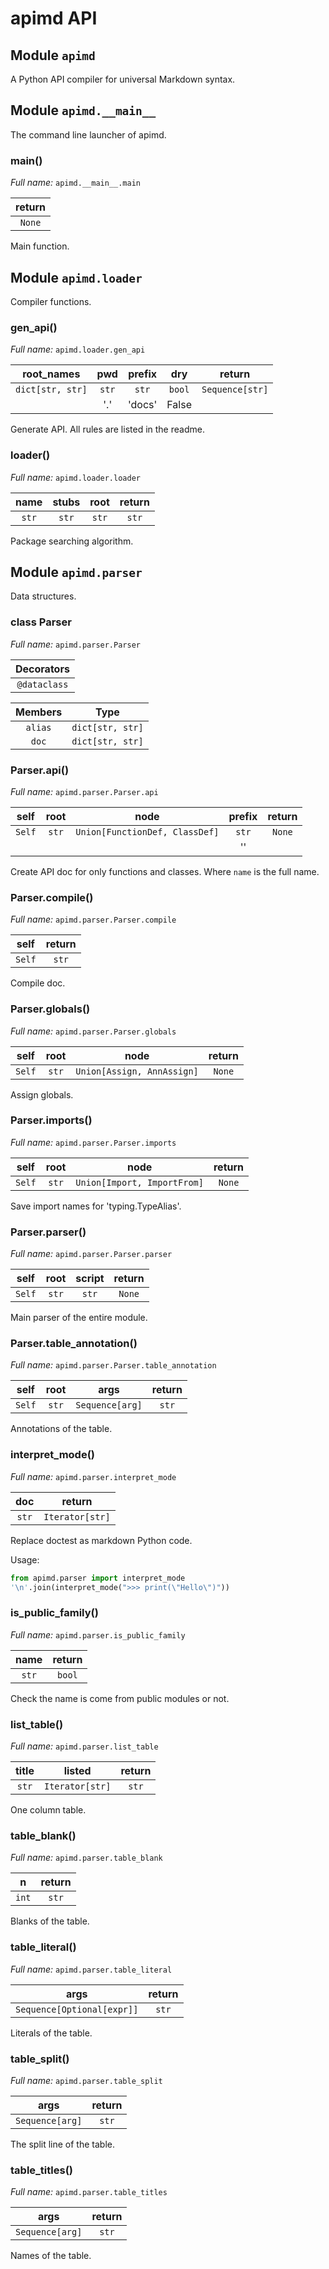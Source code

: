 # apimd API

## Module `apimd`

A Python API compiler for universal Markdown syntax.

## Module `apimd.__main__`

The command line launcher of apimd.

### main()

*Full name:* `apimd.__main__.main`

| return |
|:------:|
| `None` |

Main function.

## Module `apimd.loader`

Compiler functions.

### gen_api()

*Full name:* `apimd.loader.gen_api`

| root_names | pwd | prefix | dry | return |
|:----------:|:---:|:------:|:---:|:------:|
| `dict[str, str]` | `str` | `str` | `bool` | `Sequence[str]` |
|   | '.' | 'docs' | False |   |

Generate API. All rules are listed in the readme.

### loader()

*Full name:* `apimd.loader.loader`

| name | stubs | root | return |
|:----:|:-----:|:----:|:------:|
| `str` | `str` | `str` | `str` |

Package searching algorithm.

## Module `apimd.parser`

Data structures.

### class Parser

*Full name:* `apimd.parser.Parser`

| Decorators |
|:----------:|
| `@dataclass` |

| Members | Type |
|:-------:|:----:|
| `alias` | `dict[str, str]` |
| `doc` | `dict[str, str]` |

### Parser.api()

*Full name:* `apimd.parser.Parser.api`

| self | root | node | prefix | return |
|:----:|:----:|:----:|:------:|:------:|
| `Self` | `str` | `Union[FunctionDef, ClassDef]` | `str` | `None` |
|   |   |   | '' |   |

Create API doc for only functions and classes.
Where `name` is the full name.

### Parser.compile()

*Full name:* `apimd.parser.Parser.compile`

| self | return |
|:----:|:------:|
| `Self` | `str` |

Compile doc.

### Parser.globals()

*Full name:* `apimd.parser.Parser.globals`

| self | root | node | return |
|:----:|:----:|:----:|:------:|
| `Self` | `str` | `Union[Assign, AnnAssign]` | `None` |

Assign globals.

### Parser.imports()

*Full name:* `apimd.parser.Parser.imports`

| self | root | node | return |
|:----:|:----:|:----:|:------:|
| `Self` | `str` | `Union[Import, ImportFrom]` | `None` |

Save import names for 'typing.TypeAlias'.

### Parser.parser()

*Full name:* `apimd.parser.Parser.parser`

| self | root | script | return |
|:----:|:----:|:------:|:------:|
| `Self` | `str` | `str` | `None` |

Main parser of the entire module.

### Parser.table_annotation()

*Full name:* `apimd.parser.Parser.table_annotation`

| self | root | args | return |
|:----:|:----:|:----:|:------:|
| `Self` | `str` | `Sequence[arg]` | `str` |

Annotations of the table.

### interpret_mode()

*Full name:* `apimd.parser.interpret_mode`

| doc | return |
|:---:|:------:|
| `str` | `Iterator[str]` |

Replace doctest as markdown Python code.

Usage:
```python
from apimd.parser import interpret_mode
'\n'.join(interpret_mode(">>> print(\"Hello\")"))
```

### is_public_family()

*Full name:* `apimd.parser.is_public_family`

| name | return |
|:----:|:------:|
| `str` | `bool` |

Check the name is come from public modules or not.

### list_table()

*Full name:* `apimd.parser.list_table`

| title | listed | return |
|:-----:|:------:|:------:|
| `str` | `Iterator[str]` | `str` |

One column table.

### table_blank()

*Full name:* `apimd.parser.table_blank`

| n | return |
|:---:|:------:|
| `int` | `str` |

Blanks of the table.

### table_literal()

*Full name:* `apimd.parser.table_literal`

| args | return |
|:----:|:------:|
| `Sequence[Optional[expr]]` | `str` |

Literals of the table.

### table_split()

*Full name:* `apimd.parser.table_split`

| args | return |
|:----:|:------:|
| `Sequence[arg]` | `str` |

The split line of the table.

### table_titles()

*Full name:* `apimd.parser.table_titles`

| args | return |
|:----:|:------:|
| `Sequence[arg]` | `str` |

Names of the table.
